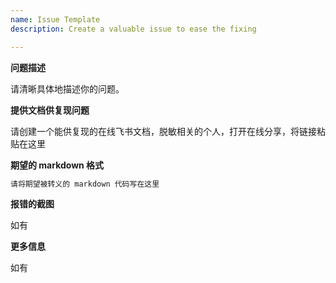```yaml
---
name: Issue Template
description: Create a valuable issue to ease the fixing

---
```


**问题描述**

请清晰具体地描述你的问题。

**提供文档供复现问题**

请创建一个能供复现的在线飞书文档，脱敏相关的个人，打开在线分享，将链接粘贴在这里

**期望的 markdown 格式**

```markdown
请将期望被转义的 markdown 代码写在这里
```

**报错的截图**

如有

**更多信息**

如有

